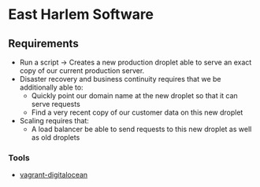 # East Harlem Software

## Requirements

* Run a script -> Creates a new production droplet able to serve an exact copy of our current production server.
* Disaster recovery and business continuity requires that we be additionally able to:
	* Quickly point our domain name at the new droplet so that it can serve requests
	* Find a very recent copy of our customer data on this new droplet
* Scaling requires that:
	* A load balancer be able to send requests to this new droplet as well as old droplets

### Tools

- [vagrant-digitalocean][vagrant-digitalocean]

[vagrant-digitalocean]: https://github.com/devopsgroup-io/vagrant-digitalocean
